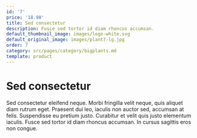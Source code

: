 ```yaml
---
id: '7'
price: '18.90'
title: Sed consectetur
description: Fusce sed tortor id diam rhoncus accumsan.
default_thumbnail_image: images/logo-white.svg
default_original_image: images/plant7-lg.jpg
order: 7
category: src/pages/category/bigplants.md
template: product
---
```


# Sed consectetur

Sed consectetur eleifend neque. Morbi fringilla velit neque, quis aliquet diam rutrum eget. Praesent dui leo, iaculis non auctor sed, accumsan at felis. Suspendisse eu pretium justo. Curabitur et velit quis justo elementum iaculis. Fusce sed tortor id diam rhoncus accumsan. In cursus sagittis eros non congue.